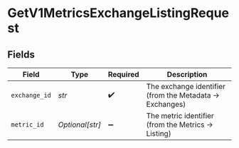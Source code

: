 # GetV1MetricsExchangeListingRequest


## Fields

| Field                                                    | Type                                                     | Required                                                 | Description                                              |
| -------------------------------------------------------- | -------------------------------------------------------- | -------------------------------------------------------- | -------------------------------------------------------- |
| `exchange_id`                                            | *str*                                                    | :heavy_check_mark:                                       | The exchange identifier (from the Metadata -> Exchanges) |
| `metric_id`                                              | *Optional[str]*                                          | :heavy_minus_sign:                                       | The metric identifier (from the Metrics -> Listing)      |